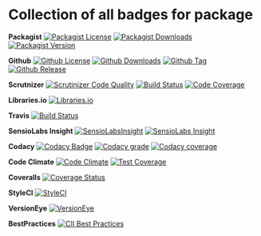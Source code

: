 Collection of all badges for package
====================================

**Packagist**
[![Packagist License](https://img.shields.io/packagist/l/zibios/wrike-php-sdk.svg)](https://packagist.org/packages/zibios/wrike-php-sdk)
[![Packagist Downloads](https://img.shields.io/packagist/dt/zibios/wrike-php-sdk.svg)](https://packagist.org/packages/zibios/wrike-php-sdk)
[![Packagist Version](https://img.shields.io/packagist/v/zibios/wrike-php-sdk.svg)](https://packagist.org/packages/zibios/wrike-php-sdk)

**Github** 
[![Github License](https://img.shields.io/github/license/zibios/wrike-php-sdk.svg)](https://github.com/zibios/wrike-php-sdk/blob/master/LICENSE)
[![Github Downloads](https://img.shields.io/github/downloads/zibios/wrike-php-sdk/total.svg)](https://github.com/zibios/wrike-php-sdk)
[![Github Tag](https://img.shields.io/github/tag/zibios/wrike-php-sdk.svg)](https://github.com/zibios/wrike-php-sdk)
[![Github Release](https://img.shields.io/github/release/zibios/wrike-php-sdk.svg)](https://github.com/zibios/wrike-php-sdk)

**Scrutnizer**
[![Scrutinizer Code Quality](https://scrutinizer-ci.com/g/zibios/wrike-php-sdk/badges/quality-score.png?b=master)](https://scrutinizer-ci.com/g/zibios/wrike-php-sdk/?branch=master)
[![Build Status](https://scrutinizer-ci.com/g/zibios/wrike-php-sdk/badges/build.png?b=master)](https://scrutinizer-ci.com/g/zibios/wrike-php-sdk/build-status/master)
[![Code Coverage](https://scrutinizer-ci.com/g/zibios/wrike-php-sdk/badges/coverage.png?b=master)](https://scrutinizer-ci.com/g/zibios/wrike-php-sdk/?branch=master)

**Libraries.io**
[![Libraries.io](https://img.shields.io/librariesio/github/zibios/wrike-php-sdk.svg)](https://libraries.io/packagist/zibios%2Fwrike-php-sdk)

**Travis**
[![Build Status](https://travis-ci.org/zibios/wrike-php-sdk.svg?branch=master)](https://travis-ci.org/zibios/wrike-php-sdk)

**SensioLabs Insight**
[![SensioLabsInsight](https://insight.sensiolabs.com/projects/3dea766e-c7cc-4180-b611-8a3b103f334f/mini.png)](https://insight.sensiolabs.com/projects/3dea766e-c7cc-4180-b611-8a3b103f334f)
[![SensioLabs Insight](https://img.shields.io/sensiolabs/i/3dea766e-c7cc-4180-b611-8a3b103f334f.svg)](https://insight.sensiolabs.com/projects/3dea766e-c7cc-4180-b611-8a3b103f334f)

**Codacy**
[![Codacy Badge](https://api.codacy.com/project/badge/Grade/1fcef9280f3844b6bb1249fe0f21de0f)](https://www.codacy.com/app/zibios/wrike-php-sdk)
[![Codacy grade](https://img.shields.io/codacy/grade/1fcef9280f3844b6bb1249fe0f21de0f.svg)](https://www.codacy.com/app/zibios/wrike-php-sdk)
[![Codacy coverage](https://img.shields.io/codacy/coverage/1fcef9280f3844b6bb1249fe0f21de0f.svg)](https://www.codacy.com/app/zibios/wrike-php-sdk)

**Code Climate**
[![Code Climate](https://codeclimate.com/github/zibios/wrike-php-sdk/badges/gpa.svg)](https://codeclimate.com/github/zibios/wrike-php-sdk)
[![Test Coverage](https://codeclimate.com/github/zibios/wrike-php-sdk/badges/coverage.svg)](https://codeclimate.com/github/zibios/wrike-php-sdk/coverage)

**Coveralls**
[![Coverage Status](https://coveralls.io/repos/github/zibios/wrike-php-sdk/badge.svg)](https://coveralls.io/github/zibios/wrike-php-sdk)

**StyleCI**
[![StyleCI](https://styleci.io/repos/80352730/shield?branch=master)](https://styleci.io/repos/80352730)

**VersionEye**
[![VersionEye](http://php-eye.com/badge/zibios/wrike-php-sdk/tested.svg)](http://php-eye.com/package/zibios/wrike-php-sdk)

**BestPractices**
[![CII Best Practices](https://bestpractices.coreinfrastructure.org/projects/1693/badge)](https://bestpractices.coreinfrastructure.org/projects/1693)
